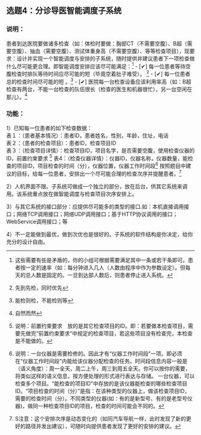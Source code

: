 ## 选题4：分诊导医智能调度子系统  
### 说明：

患者到达医院要做诸多检查（如：体检时要做：胸部CT（不需要空腹）、B超（需要空腹）、抽血（需要空腹）、测试体重身高（不需要空腹）、等等检查项目），现要求：设计并实现一个智能调度与安排的子系统，随时提供并建议患者下一项检查做什么尽可能更合理。即智能调度安排应该尽可能满足：[^1]
	- [✔] 每一位患者等待空腹检查时排队等待时间应尽可能的短（毕竟空着肚子难受）。 [^2]
	- [✔] 每一位患者总的检查时间尽可能的短 。[^3]
	- [✔] 医院每一台检查设备应该利用率高（如：B超检查有两台，不能一台检查的队伍很长（检查的医生和机器很忙），另一台空闲在那儿）。[^4]
### 功能：  

1）已知每一位患者的如下检查数据：  
	表１：（患者基本情况）：患者ID，患者姓名，性别，年龄，住址，电话  
	表２：（患者的检查项目）：患者ID，检查项目ID  
	表３：（检查项目详情）：检查项目ID，项目名字，是否需要空腹，使用检查仪器的ID，前置约束要求  [^5]
	表4：（检查仪器详情）：仪器ID，仪器名称，仪器数量，能检查的项目ID，项目检查的时间（分），仪器位置，仪器工作时间段[^6]
按照题目中建议的目标，给每一位患者，安排出一个尽可能合理的检查次序并提醒患者。[^7]

2）人机界面不限。子系统可做成一个独立的部分，放在后台，供其它系统来调用。该系统重点放在做智能调度与检查项目次序安排上。  

3）与其它系统的接口部分：应提供尽可能多的类型的接口.如：本机直接调用接口；网络TCP调用接口；网络UDP调用接口；基于HTTP协议调用的接口；WebService调用接口；等  

4）不一定能做到最优，做到次优也是很好的。子系统的软件结构是你决定，给你充分的设计自由。


[^1]: 这些需要有些是矛盾的，你的小组可根据需要满足其中一条或若干条即可。患者按一定的速率（如：每分钟进入几人（人数由程序中作为参数设定）。但每天的总人数是固定的。一旦到达部人数后，则患者停止进入系统。  

[^2]: 先到先检，同时优先

[^3]: 能检则检，不能检则等

[^4]: 自然而然

[^5]: 说明：前置约束要求　放的是其它检查项目的ID。即：若要做本检查项目，需要先做完“前置约束要求”中规定的检查项目，若这些项目没有检查完，本检查是不能做的。

[^6]: 说明：一台仪器是需要检修的。因此才有“仪器工作时间段”一项。即必须在“仪器工作时间段”内能给该仪器分配检查的任务。时间段信息内容一般是（语义角度）：周一全天，周二上午，周三到周五全天。你可以按你的需要，将类似这样的语义信息，按方便处理的形式进行表达与存储。 一台仪器，可以检查多个项目。“能检查的项目ID”中存放的是该仪器能检查的哪些检查项目ID。“项目检查的时间（分）”是指：在该种类型的仪器上，做该检查项目ID，需要的检查时间（分）。不同类型的仪器(如：有的是新型号、有的是老型号仪器)，做同一种检查项目ID的项目，检查的时间可能会不同的。

[^7]: S注意：这个安排次序是动态变化的（如同汽车导航一样，此时发现了新的更好的路径并发出建议），可随时向提供患者发现了更好的安排的建议。  

